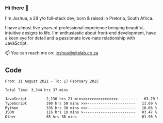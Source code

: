 ### Hi there 👋

I'm Joshua, a 28 y/o full-stack dev, born & raised in Pretoria, South Africa. 

I have almost five years of professional experience bringing beautiful, intuitive designs to life. I'm enthusiastic about front-end development, have a keen eye for detail and a passionate love-hate relationship with JavaScript.

📫 You can reach me on: joshua@sitelab.co.za

## **Code**

<!--START_SECTION:waka-->

```txt
From: 31 August 2021 - To: 17 February 2025

Total Time: 3,344 hrs 37 mins

JavaScript         2,130 hrs 21 mins>>>>>>>>>>>>>>>>---------   63.70 %
TypeScript         390 hrs 50 mins >>>----------------------   11.69 %
Python             336 hrs 30 mins >>>----------------------   10.06 %
JSON               116 hrs 10 mins >------------------------   03.47 %
Other              65 hrs 36 mins  -------------------------   01.96 %
```

<!--END_SECTION:waka-->
